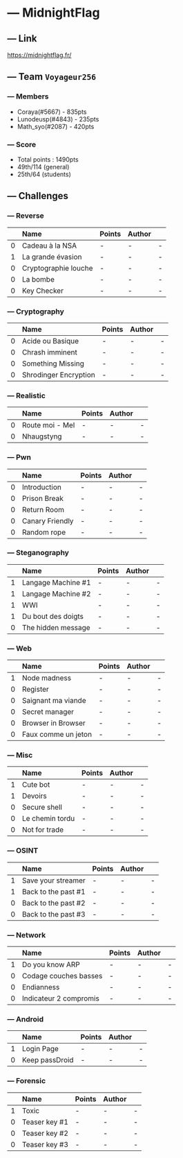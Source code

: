 # — MidnightFlag
## — Link
https://midnightflag.fr/
## — Team `Voyageur256`
### — Members
* Coraya(#5667) - 835pts
* Lunodeusp(#4843) - 235pts
* Math_syo(#2087) - 420pts
### — Score
* Total points : 1490pts
* 49th/114 (general)
* 25th/64 (students)
## — Challenges
### — Reverse
|   | Name | Points | Author |  |
| :- | :- | :- | :- | :- |
| 0 | Cadeau à la NSA | - | - | - |
| 1 | La grande évasion | - | - | - |
| 0 | Cryptographie louche | - | - | - |
| 0 | La bombe | - | - | - | 
| 0 | Key Checker | - | - | - |
### — Cryptography
|   | Name | Points | Author |  |
| :- | :- | :- | :- | :- |
| 0 | Acide ou Basique | - | - | - |
| 0 | Chrash imminent | - | - | - |
| 0 | Something Missing | - | - | - |
| 0 | Shrodinger Encryption | - | - | - |
### — Realistic
|   | Name | Points | Author |  |
| :- | :- | :- | :- | :- |
| 0 | Route moi - Mel | - | - | - |
| 0 | Nhaugstyng | - | - | - |
### — Pwn
|   | Name | Points | Author |  |
| :- | :- | :- | :- | :- |
| 0 | Introduction | - | - | - |
| 0 | Prison Break | - | - | - |
| 0 | Return Room | - | - | - |
| 0 | Canary Friendly | - | - | - |
| 0 | Random rope | - | - | - |
### — Steganography
|  | Name | Points | Author |  |
| :- | :- | :- | :- | :- |
| 1 | Langage Machine #1 | - | - | - |
| 1 | Langage Machine #2 | - | - | - |
| 1 | WWI | - | - | - |
| 1 | Du bout des doigts | - | - | - |
| 0 | The hidden message | - | - | - |
### — Web
|   | Name | Points | Author |  |
| :- | :- | :- | :- | :- |
| 1 | Node madness | - | - | - |
| 0 | Register | - | - | - |
| 0 | Saignant ma viande | - | - | - |
| 0 | Secret manager | - | - | - |
| 0 | Browser in Browser | - | - | - |
| 0 | Faux comme un jeton | - | - | - |
### — Misc
|   | Name | Points | Author |  |
| :- | :- | :- | :- | :- |
| 1 | Cute bot | - | - | - |
| 1 | Devoirs | - | - | - |
| 0 | Secure shell | - | - | - |
| 0 | Le chemin tordu | - | - | - |
| 0 | Not for trade | - | - | - |
### — OSINT
|   | Name | Points | Author |  |
| :- | :- | :- | :- | :- |
| 1 | Save your streamer | - | - | - |
| 1 | Back to the past #1 | - | - | - |
| 0 | Back to the past #2 | - | - | - |
| 0 | Back to the past #3 | - | - | - |
### — Network
|   | Name | Points | Author |  |
| :- | :- | :- | :- | :- |
| 1 | Do you know ARP | - | - | - |
| 0 | Codage couches basses | - | - | - |
| 0 | Endianness | - | - | - |
| 0 | Indicateur 2 compromis | - | - | - |
### — Android
|   | Name | Points | Author |  |
| :- | :- | :- | :- | :- |
| 1 | Login Page | - | - | - |
| 0 | Keep passDroid | - | - | - |
### — Forensic
|   | Name | Points | Author |  |
| :- | :- | :- | :- | :- |
| 1 | Toxic | - | - | - |
| 0 | Teaser key #1 | - | - | - |
| 0 | Teaser key #2 | - | - | - |
| 0 | Teaser key #3 | - | - | - |
